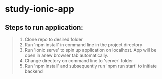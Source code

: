 # study-ionic-app
 
## Steps to run application:
> 1. Clone repo to desired folder
> 2. Run 'npm install' in command line in the project directory
> 3. Run 'ionic serve' to spin up application on localhost. App will be open in anew browser tab automatically.
> 4. Change directory on command line to 'server' folder
> 5. Run 'npm install' and subsequently run 'npm run start' to initiate backend
